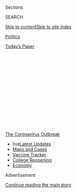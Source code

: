 <div id="app">

<div>

<div>

<div>

<div class="NYTAppHideMasthead css-1q2w90k e1suatyy0">

<div class="section css-ui9rw0 e1suatyy2">

<div class="css-eph4ug er09x8g0">

<div class="css-6n7j50">

</div>

<span class="css-1dv1kvn">Sections</span>

<div class="css-10488qs">

<span class="css-1dv1kvn">SEARCH</span>

</div>

[Skip to content](#site-content)[Skip to site
index](#site-index)

</div>

<div id="masthead-section-label" class="css-1wr3we4 eaxe0e00">

[Politics](https://www.nytimes.com/section/politics)

</div>

<div class="css-10698na e1huz5gh0">

</div>

</div>

<div id="masthead-bar-one" class="section hasLinks css-15hmgas e1csuq9d3">

<div class="css-uqyvli e1csuq9d0">

</div>

<div class="css-1uqjmks e1csuq9d1">

</div>

<div class="css-9e9ivx">

[](https://myaccount.nytimes.com/auth/login?response_type=cookie&client_id=vi)

</div>

<div class="css-1bvtpon e1csuq9d2">

[Today’s
Paper](https://www.nytimes.com/section/todayspaper)

</div>

</div>

</div>

</div>

<div data-aria-hidden="false">

<div id="site-content" data-role="main">

<div>

<div class="css-1aor85t" style="opacity:0.000000001;z-index:-1;visibility:hidden">

<div class="css-1hqnpie">

<div class="css-epjblv">

<span class="css-17xtcya">[Politics](/section/politics)</span><span class="css-x15j1o">|</span><span class="css-fwqvlz">As
Trump Pushes to Reopen, Government Sees Virus Toll Nearly
Doubling</span>

</div>

<div class="css-k008qs">

<div class="css-1iwv8en">

<span class="css-18z7m18"></span>

<div>

</div>

</div>

<span class="css-1n6z4y">https://nyti.ms/3c5O8X0</span>

<div class="css-1705lsu">

<div class="css-4xjgmj">

<div class="css-4skfbu" data-role="toolbar" data-aria-label="Social Media Share buttons, Save button, and Comments Panel with current comment count" data-testid="share-tools">

  - 
  - 
  - 
  - 
    
    <div class="css-6n7j50">
    
    </div>

  - 

</div>

</div>

</div>

</div>

</div>

</div>

<div id="NYT_TOP_BANNER_REGION" class="css-13pd83m">

<div>

<div id="styln-prism-menu-1592847958612" class="section interactive-content interactive-size-medium css-1edisqu">

<div class="css-17ih8de interactive-body">

<div id="scroll-container" class="css-1gj85ro">

[<span class="styln-title-wrap"><span class="css-1pje3qr">The
Coronavirus</span><span class="css-1pje3qr">
Outbreak</span></span>](https://www.nytimes.com/news-event/coronavirus?action=click&pgtype=Article&state=default&region=TOP_BANNER&context=storylines_menu)

  - <span class="css-kqxiym" data-emphasize="true">live</span>[Latest
    Updates](https://www.nytimes.com/2020/08/04/world/coronavirus-cases.html?action=click&pgtype=Article&state=default&region=TOP_BANNER&context=storylines_menu)
  - [Maps and
    Cases](https://www.nytimes.com/interactive/2020/us/coronavirus-us-cases.html?action=click&pgtype=Article&state=default&region=TOP_BANNER&context=storylines_menu)
  - [Vaccine
    Tracker](https://www.nytimes.com/interactive/2020/science/coronavirus-vaccine-tracker.html?action=click&pgtype=Article&state=default&region=TOP_BANNER&context=storylines_menu)
  - [College
    Reopening](https://www.nytimes.com/2020/08/02/us/covid-college-reopening.html?action=click&pgtype=Article&state=default&region=TOP_BANNER&context=storylines_menu)
  - [Economy](https://www.nytimes.com/live/2020/08/04/business/stock-market-today-coronavirus?action=click&pgtype=Article&state=default&region=TOP_BANNER&context=storylines_menu)

</div>

</div>

</div>

</div>

</div>

<div id="top-wrapper" class="css-1sy8kpn">

<div id="top-slug" class="css-l9onyx">

Advertisement

</div>

[Continue reading the main
story](#after-top)

<div class="ad top-wrapper" style="text-align:center;height:100%;display:block;min-height:250px">

<div id="top" class="place-ad" data-position="top" data-size-key="top">

</div>

</div>

<div id="after-top">

</div>

</div>

<div>

<div id="sponsor-wrapper" class="css-1hyfx7x">

<div id="sponsor-slug" class="css-19vbshk">

Supported by

</div>

[Continue reading the main
story](#after-sponsor)

<div id="sponsor" class="ad sponsor-wrapper" style="text-align:center;height:100%;display:block">

</div>

<div id="after-sponsor">

</div>

</div>

<div class="css-186x18t">

</div>

<div class="css-1vkm6nb ehdk2mb0">

# As Trump Pushes to Reopen, Government Sees Virus Toll Nearly Doubling

</div>

An internal Trump administration model projects a near-doubling of daily
coronavirus deaths by June 1 as the nation begins to reopen, as well as
a rapid rise in daily infections.

<div class="css-79elbk" data-testid="photoviewer-wrapper">

<div class="css-z3e15g" data-testid="photoviewer-wrapper-hidden">

</div>

<div class="css-1a48zt4 ehw59r15" data-testid="photoviewer-children">

![<span class="css-16f3y1r e13ogyst0" data-aria-hidden="true">Bodies
were taken to a Muslim cemetery last week in Marlboro Township,
N.J.</span><span class="css-cnj6d5 e1z0qqy90" itemprop="copyrightHolder"><span class="css-1ly73wi e1tej78p0">Credit...</span><span><span>Todd
Heisler/The New York
Times</span></span></span>](https://static01.nyt.com/images/2020/05/04/us/politics/04dc-virus-deaths1/merlin_172026258_71f4d54f-baf6-4968-a447-31d88fc5546e-articleLarge.jpg?quality=75&auto=webp&disable=upscale)

</div>

</div>

<div class="css-18e8msd">

<div class="css-pdw9fk epjyd6m0">

<div class="css-1txwxcy ey68jwv0" data-aria-hidden="true">

[![Sheryl Gay
Stolberg](https://static01.nyt.com/images/2018/11/26/multimedia/author-sheryl-gay-stolberg/author-sheryl-gay-stolberg-thumbLarge.png
"Sheryl Gay Stolberg")](https://www.nytimes.com/by/sheryl-gay-stolberg)[![Eileen
Sullivan](https://static01.nyt.com/images/2019/12/13/reader-center/author-eileen-sullivan/author-eileen-sullivan-thumbLarge.png
"Eileen Sullivan")](https://www.nytimes.com/by/eileen-sullivan)

</div>

<div class="css-1baulvz">

By [<span class="css-1baulvz" itemprop="name">Sheryl Gay
Stolberg</span>](https://www.nytimes.com/by/sheryl-gay-stolberg) and
[<span class="css-1baulvz last-byline" itemprop="name">Eileen
Sullivan</span>](https://www.nytimes.com/by/eileen-sullivan)

</div>

</div>

  - 
    
    <div class="css-ld3wwf e16638kd2">
    
    May 4,
    2020
    
    </div>

  - 
    
    <div class="css-4xjgmj">
    
    <div class="css-d8bdto" data-role="toolbar" data-aria-label="Social Media Share buttons, Save button, and Comments Panel with current comment count" data-testid="share-tools">
    
      - 
      - 
      - 
      - 
        
        <div class="css-6n7j50">
        
        </div>
    
      - 
    
    </div>
    
    </div>

</div>

</div>

<div class="section meteredContent css-1r7ky0e" name="articleBody" itemprop="articleBody">

<div class="css-1fanzo5 StoryBodyCompanionColumn">

<div class="css-53u6y8">

WASHINGTON — As President Trump presses states to reopen their
economies, his administration is privately projecting a steady rise in
coronavirus infections and deaths over the next several weeks, reaching
about 3,000 daily deaths on June 1 — nearly double the current level.

The projections, based on data collected by various agencies, including
the Centers for Disease Control and Prevention, and laid out in [an
internal document obtained Monday by The New York
Times](https://int.nyt.com/data/documenthelper/6926-mayhhsbriefing/af7319f4a55fd0ce5dc9/optimized/full.pdf#page=1),
forecast about 200,000 new cases each day by the end of May, up from
about 30,000 cases now. There are currently about 1,750 deaths per day,
the data shows.

</div>

</div>

<div>

</div>

<div class="css-1fanzo5 StoryBodyCompanionColumn">

<div class="css-53u6y8">

They are not the only ones forecasting more carnage. [Another
model,](https://covid19.healthdata.org/united-states-of-america) closely
watched by the White House, raised its fatality projections on Monday to
more than 134,000 American deaths from Covid-19, the disease caused by
the coronavirus, by early August. The Institute for Health Metrics and
Evaluation at the University of Washington more than doubled its
[previous
projection](http://www.healthdata.org/news-release/ihme-hold-media-briefing-4-pm-eastern-today-details-below)
of about 60,000 total deaths, an increase that it said partly reflects
“changes in mobility and social distancing policies.”

</div>

</div>

<div class="css-1fanzo5 StoryBodyCompanionColumn">

<div class="css-53u6y8">

The numbers underscore a sobering reality: While the United States has
been hunkered down for the past seven weeks, the prognosis has not
markedly improved. As states reopen — many without meeting White House
guidelines that call for a steady decline in coronavirus cases or in the
number of people testing positive over a 14-day period — the cost of the
shift is likely to be tallied in funerals.

“There remains a large number of counties whose burden continues to
grow,” the C.D.C. warned, alongside a map that offered a detailed view
of the growth of the pandemic.

The projections amplify the primary fear of public health experts: that
a reopening of the economy will put the nation right back where it was
in mid-March, when cases were rising so rapidly in some parts of the
country that patients were dying on gurneys in hospital hallways amid
overloaded health systems.

Under the White House’s reopening plan, called [“Opening Up America
Again,”](https://www.whitehouse.gov/openingamerica/) states considering
relaxing stay-at-home policies are supposed to show a “downward
trajectory” either in the number of new infections or positive tests as
a percent of total tests over 14 days, and a “robust testing program”
for at-risk health care workers.

But some of the states moving the quickest are not honoring all of those
guidelines.

In fact, the Trump administration has steered clear of enacting a
national policy to prevent its own projections from coming to pass. On a
conference call with the nation’s governors on Monday, Vice President
Mike Pence cheered on state-level coronavirus testing, and he again
promised this week to ship out more tests to all 50 states.

</div>

</div>

<div class="css-1fanzo5 StoryBodyCompanionColumn">

<div class="css-53u6y8">

But a recording of the call, obtained by The Times, made clear that the
White House was taking its cues from state governments. Mr. Pence’s
upbeat assessment also included some public relations advice for the
governors.

<div id="NYT_MAIN_CONTENT_1_REGION" class="css-9tf9ac">

<div>

<div id="styln-covid-updates-world" class="section interactive-content interactive-size-medium css-1ftcdic">

<div class="css-17ih8de interactive-body">

<div id="styln-briefing-block" data-asset-id="QXJ0aWNsZTpueXQ6Ly9hcnRpY2xlLzNhNGMwYWI5LWIwY2QtNWQwOS1hZTgwLTdjMGU3ZTA1OWQ2OA==">

<div class="briefing-block-header-section">

# [Latest Updates: Global Coronavirus Outbreak](https://www.nytimes.com/2020/08/04/world/coronavirus-cases.html?action=click&pgtype=Article&state=default&region=MAIN_CONTENT_1&context=storylines_live_updates)

<div class="briefing-block-ts">

Updated 2020-08-04T20:57:54.346Z

</div>

</div>

  - [Novavax sees encouraging results from two studies of its
    experimental
    vaccine.](https://www.nytimes.com/2020/08/04/world/coronavirus-cases.html?action=click&pgtype=Article&state=default&region=MAIN_CONTENT_1&context=storylines_live_updates#link-1228a480)
  - [Public and private schools in Maryland and elsewhere are divided
    over in-person
    instruction.](https://www.nytimes.com/2020/08/04/world/coronavirus-cases.html?action=click&pgtype=Article&state=default&region=MAIN_CONTENT_1&context=storylines_live_updates#link-4825b93)
  - [The United Nations calls on policymakers to ‘plan thoroughly for
    school
    reopenings.’](https://www.nytimes.com/2020/08/04/world/coronavirus-cases.html?action=click&pgtype=Article&state=default&region=MAIN_CONTENT_1&context=storylines_live_updates#link-50f7386d)

<div class="briefing-block-footer">

<div class="briefing-block-footer-meta">

[See more
updates](https://www.nytimes.com/2020/08/04/world/coronavirus-cases.html?action=click&pgtype=Article&state=default&region=MAIN_CONTENT_1&context=storylines_live_updates)

</div>

<div class="briefing-block-briefinglinks">

<span>More live coverage:</span>
[Markets](https://www.nytimes.com/live/2020/08/04/business/stock-market-today-coronavirus?action=click&pgtype=Article&state=default&region=MAIN_CONTENT_1&context=storylines_live_updates)

</div>

</div>

</div>

</div>

</div>

</div>

</div>

“It’s important that as we see progress being made, and declining
hospitalizations and emergency room admissions and positive rates going
down, that all of these governors are also aware as they’re increasing
testing, the number of cases that are going to be reported are going
up,” the vice president said on the call. “But it’s all going to be a
matter of making sure that the public sees the whole picture. But it’s
all progress.”

While the Trump White House is emphasizing testing, experts say a whole
range of additional policies are needed to contain the fast-moving
virus: isolation of those infected, contact tracing to locate people who
interacted with a coronavirus-positive person and quarantines for those
people.

In New York, where the number of overall cases is declining, a
cautious-sounding Gov. Andrew M. Cuomo said Monday that the state would
monitor four “core factors” to determine if a region is ready to reopen:
the number of new infections; the capacity of the health care system;
the testing capacity; and the capacity for “contact tracing” to identify
people exposed to those who test positive.

“While we continue to reduce the spread of the Covid-19 virus, we can
begin to focus on reopening, but we have to be careful and use the
information we’ve learned so we don’t erase the strides we’ve already
made,” Mr. Cuomo said. “Reopening is not going to happen statewide all
at once.”

Nationally, 27 states had loosened social distancing restrictions in
some way as of Monday, and others had announced changes that will take
effect in the coming weeks, according to an [analysis by the Kaiser
Family
Foundation](https://www.kff.org/coronavirus-policy-watch/lifting-social-distancing-measures-in-america-state-actions-metrics/).
But only 20 of those states meet the caseload or testing criteria set
out by the Trump administration.

The remaining seven — Indiana, Iowa, Kansas, Minnesota, Mississippi,
Nebraska and Wyoming — are still showing a rise in daily infections and
positive tests, but have moved toward reopening anyway.

</div>

</div>

<div class="css-1fanzo5 StoryBodyCompanionColumn">

<div class="css-53u6y8">

“It is true that there are parts of the country that are doing better
and can begin to look at ways to ease the requirements, but there are
large swaths of the country that are not, and the growth that is
projected is based mostly on these other parts of the country,” Jennifer
Kates, the foundation’s director of global health and H.I.V. policy and
an author of the analysis, said in an interview.

The administration’s forecast, she said, “says we are far from out of
the woods on this, and it’s quite concerning.”

Before reopening, Ms. Kates said, governors must consider other factors
beyond caseload and testing: “Do we have enough I.C.U. beds? How is our
hospital capacity? How is our contact tracing?” Based on its own
metrics, which urge states to increase the number of tests conducted and
the share of their populations tested each week, her analysis concluded
that just nine of the 27 states could consider relaxing social
distancing requirements.

If anything, the administration’s projections are too optimistic,
forecasting experts said Monday. In the projections, the number of
actual deaths for one of the last days in April turned out to be
slightly lower than what the model showed. But for much of April and
parts of May, actual deaths were some 10 times higher than the model
predicted.

“The model is overly optimistic and not particularly useful in guiding
decisions about the disease’s trajectory,” said Dr. Donald Burke, a
professor of epidemiology at the University of Pittsburgh Graduate
School of Public
Health.

<div id="NYT_MAIN_CONTENT_3_REGION" class="css-9tf9ac">

<div>

<div id="styln-prism-freeform-1594220623585" class="section interactive-content interactive-size-medium css-1ftcdic">

<div class="css-17ih8de interactive-body">

<div id="prism-freeform-block-85410" class="css-19mumt8" data-role="complementary" data-storyline="The Coronavirus Outbreak" data-truncated="true" tabindex="0">

<div class="css-a8d9oz">

<div class="css-eb027h">

[](https://www.nytimes.com/news-event/coronavirus?action=click&pgtype=Article&state=default&region=MAIN_CONTENT_3&context=storylines_faq)

### The Coronavirus Outbreak ›

#### Frequently Asked Questions

Updated August 4, 2020

  - #### I have antibodies. Am I now immune?
    
      - As of right now,[that seems likely, for at least several
        months.](https://www.nytimes.com/2020/07/22/health/covid-antibodies-herd-immunity.html?action=click&pgtype=Article&state=default&region=MAIN_CONTENT_3&context=storylines_faq)
        There have been frightening accounts of people suffering what
        seems to be a second bout of Covid-19. But experts say these
        patients may have a drawn-out course of infection, with the
        virus taking a slow toll weeks to months after initial exposure.
        People infected with the coronavirus typically
        [produce](https://www.nature.com/articles/s41586-020-2456-9)
        immune molecules called antibodies, which are [protective
        proteins made in response to an
        infection](https://www.nytimes.com/2020/05/07/health/coronavirus-antibody-prevalence.html?action=click&pgtype=Article&state=default&region=MAIN_CONTENT_3&context=storylines_faq)[.
        These antibodies
        may](https://www.nytimes.com/2020/05/07/health/coronavirus-antibody-prevalence.html?action=click&pgtype=Article&state=default&region=MAIN_CONTENT_3&context=storylines_faq)
        last in the body [only two to three
        months](https://www.nature.com/articles/s41591-020-0965-6),
        which may seem worrisome, but that’s perfectly normal after an
        acute infection subsides, said Dr. Michael Mina, an immunologist
        at Harvard University. It may be possible to get the coronavirus
        again, but it’s highly unlikely that it would be possible in a
        short window of time from initial infection or make people
        sicker the second time.

  - #### I’m a small-business owner. Can I get relief?
    
      - The [stimulus bills enacted in
        March](https://www.nytimes.com/article/small-business-loans-stimulus-grants-freelancers-coronavirus.html?action=click&pgtype=Article&state=default&region=MAIN_CONTENT_3&context=storylines_faq)
        offer help for the millions of American small businesses. Those
        eligible for aid are businesses and nonprofit organizations with
        fewer than 500 workers, including sole proprietorships,
        independent contractors and freelancers. Some larger companies
        in some industries are also eligible. The help being offered,
        which is being managed by the Small Business Administration,
        includes the Paycheck Protection Program and the Economic Injury
        Disaster Loan program. But lots of folks have [not yet seen
        payouts.](https://www.nytimes.com/interactive/2020/05/07/business/small-business-loans-coronavirus.html?action=click&pgtype=Article&state=default&region=MAIN_CONTENT_3&context=storylines_faq)
        Even those who have received help are confused: The rules are
        draconian, and some are stuck sitting on [money they don’t know
        how to
        use.](https://www.nytimes.com/2020/05/02/business/economy/loans-coronavirus-small-business.html?action=click&pgtype=Article&state=default&region=MAIN_CONTENT_3&context=storylines_faq)
        Many small-business owners are getting less than they expected
        or [not hearing anything at
        all.](https://www.nytimes.com/2020/06/10/business/Small-business-loans-ppp.html?action=click&pgtype=Article&state=default&region=MAIN_CONTENT_3&context=storylines_faq)

  - #### What are my rights if I am worried about going back to work?
    
      - Employers have to provide [a safe
        workplace](https://www.osha.gov/SLTC/covid-19/standards.html)
        with policies that protect everyone equally. [And if one of your
        co-workers tests positive for the coronavirus, the
        C.D.C.](https://www.nytimes.com/article/coronavirus-money-unemployment.html?action=click&pgtype=Article&state=default&region=MAIN_CONTENT_3&context=storylines_faq)
        has said that [employers should tell their
        employees](https://www.cdc.gov/coronavirus/2019-ncov/community/guidance-business-response.html)
        -- without giving you the sick employee’s name -- that they may
        have been exposed to the virus.

  - #### Should I refinance my mortgage?
    
      - [It could be a good
        idea,](https://www.nytimes.com/article/coronavirus-money-unemployment.html?action=click&pgtype=Article&state=default&region=MAIN_CONTENT_3&context=storylines_faq)
        because mortgage rates have [never been
        lower.](https://www.nytimes.com/2020/07/16/business/mortgage-rates-below-3-percent.html?action=click&pgtype=Article&state=default&region=MAIN_CONTENT_3&context=storylines_faq)
        Refinancing requests have pushed mortgage applications to some
        of the highest levels since 2008, so be prepared to get in line.
        But defaults are also up, so if you’re thinking about buying a
        home, be aware that some lenders have tightened their standards.

  - #### What is school going to look like in September?
    
      - It is unlikely that many schools will return to a normal
        schedule this fall, requiring the grind of [online
        learning](https://www.nytimes.com/2020/06/05/us/coronavirus-education-lost-learning.html?action=click&pgtype=Article&state=default&region=MAIN_CONTENT_3&context=storylines_faq),
        [makeshift child
        care](https://www.nytimes.com/2020/05/29/us/coronavirus-child-care-centers.html?action=click&pgtype=Article&state=default&region=MAIN_CONTENT_3&context=storylines_faq)
        and [stunted
        workdays](https://www.nytimes.com/2020/06/03/business/economy/coronavirus-working-women.html?action=click&pgtype=Article&state=default&region=MAIN_CONTENT_3&context=storylines_faq)
        to continue. California’s two largest public school districts —
        Los Angeles and San Diego — said on July 13, that [instruction
        will be remote-only in the
        fall](https://www.nytimes.com/2020/07/13/us/lausd-san-diego-school-reopening.html?action=click&pgtype=Article&state=default&region=MAIN_CONTENT_3&context=storylines_faq),
        citing concerns that surging coronavirus infections in their
        areas pose too dire a risk for students and teachers. Together,
        the two districts enroll some 825,000 students. They are the
        largest in the country so far to abandon plans for even a
        partial physical return to classrooms when they reopen in
        August. For other districts, the solution won’t be an
        all-or-nothing approach. [Many
        systems](https://bioethics.jhu.edu/research-and-outreach/projects/eschool-initiative/school-policy-tracker/),
        including the nation’s largest, New York City, are devising
        [hybrid
        plans](https://www.nytimes.com/2020/06/26/us/coronavirus-schools-reopen-fall.html?action=click&pgtype=Article&state=default&region=MAIN_CONTENT_3&context=storylines_faq)
        that involve spending some days in classrooms and other days
        online. There’s no national policy on this yet, so check with
        your municipal school system regularly to see what is happening
        in your
community.

<div id="styln-survey-component-85410" class="styln-survey-component" data-surveyname="faq" data-surveystoryline="coronavirus">

</div>

</div>

<div class="css-6mllg9">

</div>

<div class="css-pmm6ed">

<span class="css-5gimkt"></span>

</div>

</div>

</div>

</div>

</div>

</div>

</div>

Dr. George Rutherford, a professor of epidemiology at the University of
California, San Francisco, noted that the government’s model has already
come in below reported deaths from Covid-19, and that death toll is not
counting deaths not officially recorded. “Remember,” he said, “these are
reported deaths; the true number is likely higher.”

In the absence of a national policy to slow the virus, state officials
have been left to answer a wrenching question: How many deaths are
acceptable?

</div>

</div>

<div class="css-1fanzo5 StoryBodyCompanionColumn">

<div class="css-53u6y8">

The White House distanced itself from the projections, saying the
document, dated May 2, was not produced by or presented to the
president’s coronavirus task force, which does its own modeling. “The
data is not reflective of any of the modeling done by the task force or
data that the task force has analyzed,” Judd Deere, Mr. Trump’s deputy
press secretary, told reporters on Monday.

On Sunday, the president offered his own projections, saying that deaths
in the United States could reach 100,000, twice as many as he had
forecast only two weeks ago. But that figure falls short of what his own
administration is now predicting to be the total death toll by the end
of May — much less in the months that follow. It follows a pattern for
Mr. Trump, who has frequently understated the effect of the disease.

“We’re going to lose anywhere from 75, 80 to 100,000 people,” he said in
a virtual town hall on Fox News. “That’s a horrible thing. We shouldn’t
lose one person over this.”

</div>

</div>

<div class="css-79elbk" data-testid="photoviewer-wrapper">

<div class="css-z3e15g" data-testid="photoviewer-wrapper-hidden">

</div>

<div class="css-1a48zt4 ehw59r15" data-testid="photoviewer-children">

![<span class="css-16f3y1r e13ogyst0" data-aria-hidden="true">During a
Fox News virtual town hall on Sunday, President Trump offered
projections on the number of deaths that fell short of what his
administration is now
predicting.</span><span class="css-cnj6d5 e1z0qqy90" itemprop="copyrightHolder"><span class="css-1ly73wi e1tej78p0">Credit...</span><span>Anna
Moneymaker/The New York
Times</span></span>](https://static01.nyt.com/images/2020/05/04/us/politics/04dc-virus-deaths2/merlin_172153812_3293d8a7-cceb-4c43-bea1-0b0ae68c2af4-articleLarge.jpg?quality=75&auto=webp&disable=upscale)

</div>

</div>

<div class="css-1fanzo5 StoryBodyCompanionColumn">

<div class="css-53u6y8">

Public health experts and epidemiologists say they were not surprised by
the administration’s numbers. Many do not expect the virus to slow down
until 60 to 70 percent of the population is infected, creating what
experts call “herd immunity.”

Dr. Michael T. Osterholm, the director of the Center for Infectious
Disease Research and Policy at the University of Minnesota, [published
an
analysis](https://www.cidrap.umn.edu/sites/default/files/public/downloads/cidrap-covid19-viewpoint-part1_0.pdf)
last week describing three possible pandemic wave scenarios through the
end of 2021: a series of repetitive smaller waves that gradually
diminish over time; a sharp rise in cases in the fall and one or more
subsequent smaller waves; and a “slow burn” of continuing transmission,
without a clear wave pattern.

“I’m not saying we don’t have to deal with our economy and lost jobs in
society,” Dr. Osterholm said in an interview on Monday. “We can’t spend
18 to 24 months in lockdown, but at the same time, this virus is going
to keep transmitting, and we have to not let our hospitals get overrun.”

</div>

</div>

<div class="css-1fanzo5 StoryBodyCompanionColumn">

<div class="css-53u6y8">

Yet many states are still operating under stay-at-home orders. Public
health officials said their goal was to “bend the curve” — to slow and
ultimately reverse the rising trajectory of infections — by shutting
down schools and businesses. But after nearly two months of a near total
shutdown, the curve does not appear to have bent as far as they had
hoped.

“While mitigation didn’t fail, I think it’s fair to say that it didn’t
work as well as we expected,” Scott Gottlieb, Mr. Trump’s former
commissioner of food and drugs, said Sunday on the CBS program “[Face
the
Nation](https://www.cbsnews.com/news/transcript-scott-gottlieb-discusses-coronavirus-on-face-the-nation-may-3-2020/).”
“We expected that we would start seeing more significant declines in new
cases and deaths around the nation at this point. And we’re just not
seeing that.”

Jonathan Martin contributed reporting from Washington, and Benedict
Carey from New York.

</div>

</div>

<div>

</div>

</div>

<div>

</div>

<div>

</div>

<div>

</div>

<div>

<div id="bottom-wrapper" class="css-1ede5it">

<div id="bottom-slug" class="css-l9onyx">

Advertisement

</div>

[Continue reading the main
story](#after-bottom)

<div id="bottom" class="ad bottom-wrapper" style="text-align:center;height:100%;display:block;min-height:90px">

</div>

<div id="after-bottom">

</div>

</div>

</div>

</div>

</div>

## Site Index

<div>

</div>

## Site Information Navigation

  - [© <span>2020</span> <span>The New York Times
    Company</span>](https://help.nytimes.com/hc/en-us/articles/115014792127-Copyright-notice)

<!-- end list -->

  - [NYTCo](https://www.nytco.com/)
  - [Contact
    Us](https://help.nytimes.com/hc/en-us/articles/115015385887-Contact-Us)
  - [Work with us](https://www.nytco.com/careers/)
  - [Advertise](https://nytmediakit.com/)
  - [T Brand Studio](http://www.tbrandstudio.com/)
  - [Your Ad
    Choices](https://www.nytimes.com/privacy/cookie-policy#how-do-i-manage-trackers)
  - [Privacy](https://www.nytimes.com/privacy)
  - [Terms of
    Service](https://help.nytimes.com/hc/en-us/articles/115014893428-Terms-of-service)
  - [Terms of
    Sale](https://help.nytimes.com/hc/en-us/articles/115014893968-Terms-of-sale)
  - [Site
    Map](https://spiderbites.nytimes.com)
  - [Help](https://help.nytimes.com/hc/en-us)
  - [Subscriptions](https://www.nytimes.com/subscription?campaignId=37WXW)

</div>

</div>

</div>

</div>
